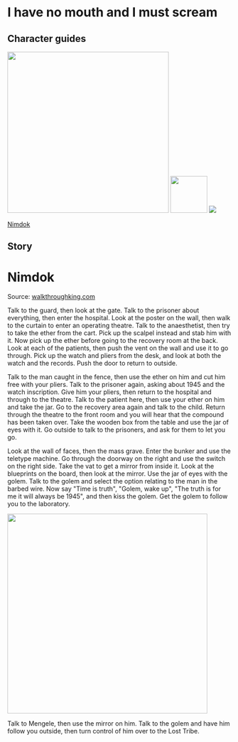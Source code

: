 # I have no mouth and I must scream

## Character guides

<img src="pix/all-characters.avif" style="width: 363px; height: auto;">
<img src="pix/nim-face.avif" style="width: 83px; height: auto;">
<img src=pix/1.avif>

[Nimdok](nimdok)

## Story

# Nimdok

Source:
[walkthroughking.com](//walkthroughking.com/text/ihavenomouth.aspx)

Talk to the guard, then look at the gate. Talk to the prisoner about everything, then enter the hospital. Look at the poster on the wall, then walk to the curtain to enter an operating theatre. Talk to the anaesthetist, then try to take the ether from the cart. Pick up the scalpel instead and stab him with it. Now pick up the ether before going to the recovery room at the back. Look at each of the patients, then push the vent on the wall and use it to go through. Pick up the watch and pliers from the desk, and look at both the watch and the records. Push the door to return to outside.

Talk to the man caught in the fence, then use the ether on him and cut him free with your pliers. Talk to the prisoner again, asking about 1945 and the watch inscription. Give him your pliers, then return to the hospital and through to the theatre. Talk to the patient here, then use your ether on him and take the jar. Go to the recovery area again and talk to the child. Return through the theatre to the front room and you will hear that the compound has been taken over. Take the wooden box from the table and use the jar of eyes with it. Go outside to talk to the prisoners, and ask for them to let you go.

Look at the wall of faces, then the mass grave. Enter the bunker and use the teletype machine. Go through the doorway on the right and use the switch on the right side. Take the vat to get a mirror from inside it. Look at the blueprints on the board, then look at the mirror. Use the jar of eyes with the golem. Talk to the golem and select the option relating to the man in the barbed wire. Now say "Time is truth", "Golem, wake up", "The truth is for me it will always be 1945", and then kiss the golem. Get the golem to follow you to the laboratory.

<img src="pix/nim-golem.avif" style="width: 450px; height: auto;">

 Talk to Mengele, then use the mirror on him. Talk to the golem and have him follow you outside, then turn control of him over to the Lost Tribe.
